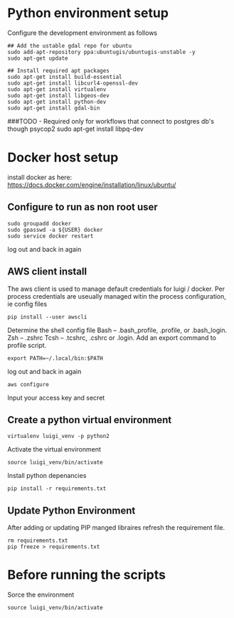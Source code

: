 # Python environment setup
Configure the development environment as follows
```
## Add the ustable gdal repo for ubuntu
sudo add-apt-repository ppa:ubuntugis/ubuntugis-unstable -y
sudo apt-get update

## Install required apt packages
sudo apt-get install build-essential
sudo apt-get install libcurl4-openssl-dev 
sudo apt-get install virtualenv
sudo apt-get install libgeos-dev
sudo apt-get install python-dev
sudo apt-get install gdal-bin
```

###TODO - Required only for workflows that connect to postgres db's though psycop2 
sudo apt-get install libpq-dev

# Docker host setup
install docker as here:
https://docs.docker.com/engine/installation/linux/ubuntu/

## Configure to run as non root user
```
sudo groupadd docker  
sudo gpasswd -a ${USER} docker 
sudo service docker restart 
```
log out and back in again

## AWS client install
The aws client is used to manage default credentials for luigi / docker.
Per process credentials are useually managed witin the process configuration, ie config files

```
pip install --user awscli
```
Determine the shell config file
Bash – .bash_profile, .profile, or .bash_login.
Zsh – .zshrc
Tcsh – .tcshrc, .cshrc or .login.
Add an export command to profile script.

```
export PATH=~/.local/bin:$PATH
```
log out and back in again 
```
aws configure
```
Input your access key and secret

## Create a python virtual environment
```
virtualenv luigi_venv -p python2
```
Activate the virtual environment
```
source luigi_venv/bin/activate
```
Install python depenancies
```
pip install -r requirements.txt
```
## Update Python Environment
After adding or updating PIP manged libraires refresh the requirement file.
```
rm requirements.txt
pip freeze > requirements.txt
```

# Before running the scripts
Sorce the environment
```
source luigi_venv/bin/activate
```

